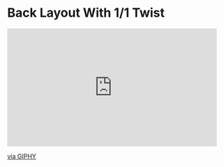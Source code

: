 # Back Layout With 1/1 Twist

<iframe src="https://giphy.com/embed/HC9r6f71IraRZJ6Fc6" width="480" height="270" frameBorder="0" class="giphy-embed" allowFullScreen></iframe><p><a href="https://giphy.com/gifs/HC9r6f71IraRZJ6Fc6">via GIPHY</a></p>
